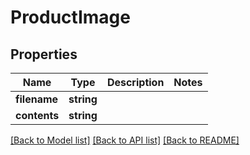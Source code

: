 # ProductImage

## Properties
Name | Type | Description | Notes
------------ | ------------- | ------------- | -------------
**filename** | **string** |  | 
**contents** | **string** |  | 

[[Back to Model list]](../../README.md#documentation-for-models) [[Back to API list]](../../README.md#documentation-for-api-endpoints) [[Back to README]](../../README.md)

